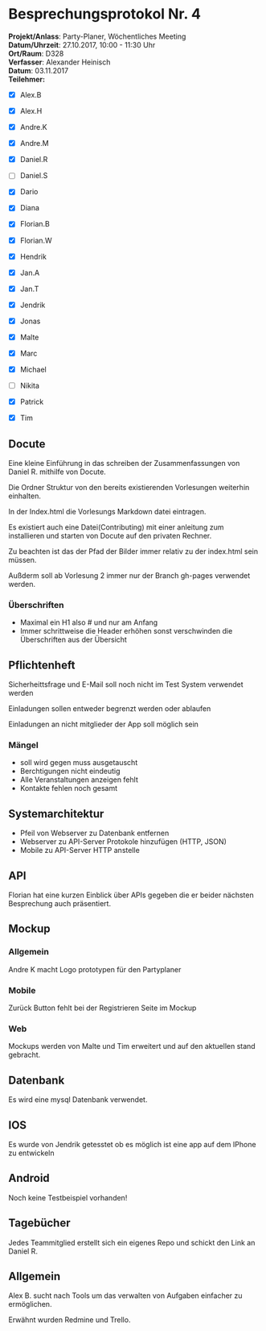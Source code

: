 # Besprechungsprotokol Nr. 4

**Projekt/Anlass**: Party-Planer, Wöchentliches Meeting  
**Datum/Uhrzeit**: 27.10.2017, 10:00 - 11:30 Uhr  
**Ort/Raum**: D328  
**Verfasser**: Alexander Heinisch  
**Datum**: 03.11.2017  
**Teilehmer:**

- [x] Alex.B
- [x] Alex.H
- [x] Andre.K
- [x] Andre.M
- [x] Daniel.R
- [ ] Daniel.S
- [x] Dario
- [x] Diana
- [x] Florian.B
- [x] Florian.W
- [x] Hendrik
- [x] Jan.A
- [x] Jan.T
- [x] Jendrik
- [x] Jonas
- [x] Malte
- [x] Marc
- [x] Michael
- [ ] Nikita
- [x] Patrick
- [x] Tim


## Docute

Eine kleine Einführung in das schreiben der Zusammenfassungen von Daniel R. mithilfe von Docute.

Die Ordner Struktur von den bereits existierenden Vorlesungen weiterhin einhalten.

In der Index.html die Vorlesungs Markdown datei eintragen.

Es existiert auch eine Datei(Contributing) mit einer anleitung zum installieren und starten von Docute auf den privaten Rechner.

Zu beachten ist das der Pfad der Bilder immer relativ zu der index.html sein müssen.

Außderm soll ab Vorlesung 2 immer nur der Branch gh-pages verwendet werden.

### Überschriften

- Maximal ein H1 also # und nur am Anfang
- Immer schrittweise die Header erhöhen sonst verschwinden die Überschriften aus der Übersicht

## Pflichtenheft

Sicherheittsfrage und E-Mail soll noch nicht im Test System verwendet werden

Einladungen sollen entweder begrenzt werden oder ablaufen

Einladungen an nicht mitglieder der App soll möglich sein 

### Mängel

- soll wird gegen muss ausgetauscht
- Berchtigungen nicht eindeutig
- Alle Veranstaltungen anzeigen fehlt
- Kontakte fehlen noch gesamt

## Systemarchitektur

- Pfeil von Webserver zu Datenbank entfernen
- Webserver zu API-Server Protokole hinzufügen (HTTP, JSON)
- Mobile zu API-Server HTTP anstelle 

## API

Florian hat eine kurzen Einblick über APIs gegeben die er beider nächsten Besprechung auch präsentiert.

## Mockup

### Allgemein

Andre K macht Logo prototypen für den Partyplaner

### Mobile

Zurück Button fehlt bei der Registrieren Seite im Mockup

### Web

Mockups werden von Malte und Tim erweitert und auf den aktuellen stand gebracht.

## Datenbank 

Es wird eine mysql Datenbank verwendet.

## IOS

Es wurde von Jendrik getesstet ob es möglich ist eine app auf dem IPhone zu entwickeln

## Android

Noch keine Testbeispiel vorhanden!

## Tagebücher

Jedes Teammitglied erstellt sich ein eigenes Repo und schickt den Link an Daniel R.

## Allgemein

Alex B. sucht nach Tools um das verwalten von Aufgaben einfacher zu ermöglichen.

Erwähnt wurden Redmine und Trello.

